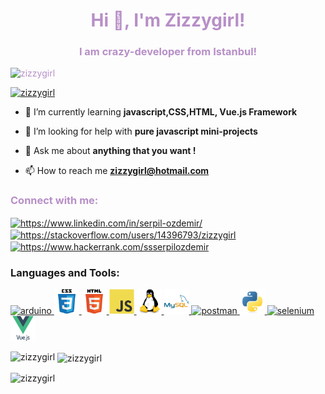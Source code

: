 <h1 style="color:#B78FC7" align="center">Hi 👋, I'm Zizzygirl!</h1>
<h3 style="color:#B78FC7" align="center">I am crazy-developer from Istanbul!</h3>

<p style="color:#B78FC7" align="left"> <img src="https://komarev.com/ghpvc/?username=zizzygirl&label=Profile%20views&color=0e75b6&style=flat" alt="zizzygirl" /> </p>

<p align="left"> <a href="https://github.com/ryo-ma/github-profile-trophy"><img src="https://github-profile-trophy.vercel.app/?username=zizzygirl" alt="zizzygirl" /></a> </p>

- 🌱 I’m currently learning **javascript,CSS,HTML, Vue.js Framework**

- 🤝 I’m looking for help with **pure javascript mini-projects**

- 💬 Ask me about **anything that you want !**

- 📫 How to reach me **zizzygirl@hotmail.com**

<h3 style="color:#B78FC7" align="left">Connect with me:</h3>
<p align="left">
<a href="https://www.linkedin.com/in/s--ozdemir" target="blank"><img align="center" src="https://cdn.jsdelivr.net/npm/simple-icons@3.0.1/icons/linkedin.svg" alt="https://www.linkedin.com/in/serpil-ozdemir/" height="30" width="40" /></a>
<a href="https://stackoverflow.com/users/https://stackoverflow.com/users/14396793/zizzygirl" target="blank"><img align="center" src="https://cdn.jsdelivr.net/npm/simple-icons@3.0.1/icons/stackoverflow.svg" alt="https://stackoverflow.com/users/14396793/zizzygirl" height="30" width="40" /></a>
<a href="https://www.hackerrank.com/https://www.hackerrank.com/ssserpilozdemir" target="blank"><img align="center" src="https://cdn.jsdelivr.net/npm/simple-icons@3.0.1/icons/hackerrank.svg" alt="https://www.hackerrank.com/ssserpilozdemir" height="30" width="40" /></a>
</p>

<h3 align="left">Languages and Tools:</h3>
<p align="left"> <a href="https://www.arduino.cc/" target="_blank"> <img src="https://cdn.worldvectorlogo.com/logos/arduino-1.svg" alt="arduino" width="40" height="40"/> </a> <a href="https://www.w3schools.com/css/" target="_blank"> <img src="https://raw.githubusercontent.com/devicons/devicon/master/icons/css3/css3-original-wordmark.svg" alt="css3" width="40" height="40"/> </a> <a href="https://www.w3.org/html/" target="_blank"> <img src="https://raw.githubusercontent.com/devicons/devicon/master/icons/html5/html5-original-wordmark.svg" alt="html5" width="40" height="40"/> </a> <a href="https://developer.mozilla.org/en-US/docs/Web/JavaScript" target="_blank"> <img src="https://raw.githubusercontent.com/devicons/devicon/master/icons/javascript/javascript-original.svg" alt="javascript" width="40" height="40"/> </a> <a href="https://www.linux.org/" target="_blank"> <img src="https://raw.githubusercontent.com/devicons/devicon/master/icons/linux/linux-original.svg" alt="linux" width="40" height="40"/> </a> <a href="https://www.mysql.com/" target="_blank"> <img src="https://raw.githubusercontent.com/devicons/devicon/master/icons/mysql/mysql-original-wordmark.svg" alt="mysql" width="40" height="40"/> </a> <a href="https://postman.com" target="_blank"> <img src="https://www.vectorlogo.zone/logos/getpostman/getpostman-icon.svg" alt="postman" width="40" height="40"/> </a> <a href="https://www.python.org" target="_blank"> <img src="https://raw.githubusercontent.com/devicons/devicon/master/icons/python/python-original.svg" alt="python" width="40" height="40"/> </a> <a href="https://www.selenium.dev" target="_blank"> <img src="https://raw.githubusercontent.com/detain/svg-logos/780f25886640cef088af994181646db2f6b1a3f8/svg/selenium-logo.svg" alt="selenium" width="40" height="40"/> </a> <a href="https://vuejs.org/" target="_blank"> <img src="https://raw.githubusercontent.com/devicons/devicon/master/icons/vuejs/vuejs-original-wordmark.svg" alt="vuejs" width="40" height="40"/> </a> </p>

<p><img align="left" src="https://github-readme-stats.vercel.app/api/top-langs?username=zizzygirl&show_icons=true&locale=en&layout=compact" alt="zizzygirl" /></p>

<p>&nbsp;<img align="center" src="https://github-readme-stats.vercel.app/api?username=zizzygirl&show_icons=true&locale=en" alt="zizzygirl" /></p>

<p><img align="center" src="https://github-readme-streak-stats.herokuapp.com/?user=zizzygirl&" alt="zizzygirl" /></p>
